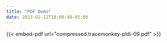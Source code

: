 ```yaml
---
title: "PDF Demo"
date: 2023-02-12T18:09:48-05:00
---
```


{{< embed-pdf url="compressed.tracemonkey-pldi-09.pdf" >}}
